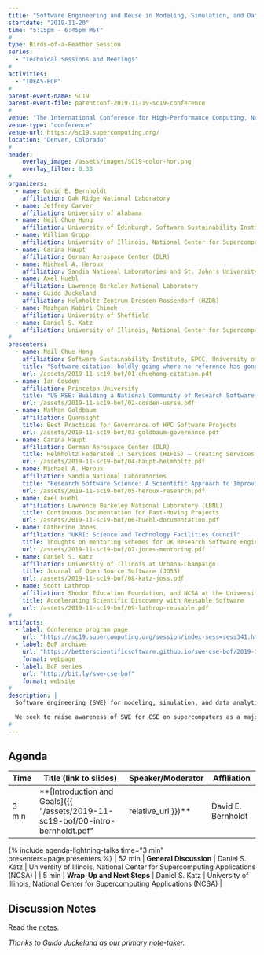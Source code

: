 ```yaml
---
title: "Software Engineering and Reuse in Modeling, Simulation, and Data Analytics for Science and Engineering"
startdate: "2019-11-20"
time: "5:15pm - 6:45pm MST"
#
type: Birds-of-a-Feather Session 
series: 
  - "Technical Sessions and Meetings"
#
activities:
  - "IDEAS-ECP"
#
parent-event-name: SC19
parent-event-file: parentconf-2019-11-19-sc19-conference
#
venue: "The International Conference for High-Performance Computing, Networking, Storage, and Analysis (SC19)"
venue-type: "conference"
venue-url: https://sc19.supercomputing.org/
location: "Denver, Colorado"
#
header:
    overlay_image: /assets/images/SC19-color-hor.png
    overlay_filter: 0.33
#
organizers:
  - name: David E. Bernholdt
    affiliation: Oak Ridge National Laboratory
  - name: Jeffrey Carver
    affiliation: University of Alabama
  - name: Neil Chue Hong
    affiliation: University of Edinburgh, Software Sustainability Institute
  - name: William Gropp
    affiliation: University of Illinois, National Center for Supercomputing Applications
  - name: Carina Haupt
    affiliation: German Aerospace Center (DLR)
  - name: Michael A. Heroux
    affiliation: Sandia National Laboratories and St. John's University
  - name: Axel Huebl
    affiliation: Lawrence Berkeley National Laboratory
  - name: Guido Juckeland
    affiliation: Helmholtz-Zentrum Dresden-Rossendorf (HZDR)
  - name: Mozhgan Kabiri Chimeh
    affiliation: University of Sheffield
  - name: Daniel S. Katz
    affiliation: University of Illinois, National Center for Supercomputing Applications
#
presenters:
  - name: Neil Chue Hong
    affiliation: Software Sustainability Institute, EPCC, University of Edinburgh
    title: "Software citation: boldly going where no reference has gone before"
    url: /assets/2019-11-sc19-bof/01-chuehong-citation.pdf
  - name: Ian Cosden
    affiliation: Princeton University
    title: "US-RSE: Building a National Community of Research Software Engineers"
    url: /assets/2019-11-sc19-bof/02-cosden-usrse.pdf
  - name: Nathan Goldbaum
    affiliation: Quansight
    title: Best Practices for Governance of HPC Software Projects
    url: /assets/2019-11-sc19-bof/03-goldbaum-governance.pdf
  - name: Carina Haupt
    affiliation: German Aerospace Center (DLR)
    title: Helmholtz Federated IT Services (HIFIS) – Creating Services together
    url: /assets/2019-11-sc19-bof/04-haupt-helmholtz.pdf
  - name: Michael A. Heroux
    affiliation: Sandia National Laboratories
    title: "Research Software Science: A Scientific Approach to Improving the Development and Use of Research Software"
    url: /assets/2019-11-sc19-bof/05-heroux-research.pdf
  - name: Axel Huebl
    affiliation: Lawrence Berkeley National Laboratory (LBNL)
    title: Continuous Documentation for Fast-Moving Projects
    url: /assets/2019-11-sc19-bof/06-huebl-documentation.pdf
  - name: Catherine Jones
    affiliation: "UKRI: Science and Technology Facilities Council"
    title: Thoughts on mentoring schemes for UK Research Software Engineers
    url: /assets/2019-11-sc19-bof/07-jones-mentoring.pdf
  - name: Daniel S. Katz
    affiliation: University of Illinois at Urbana-Champaign
    title: Journal of Open Source Software (JOSS)
    url: /assets/2019-11-sc19-bof/08-katz-joss.pdf
  - name: Scott Lathrop
    affiliation: Shodor Education Foundation, and NCSA at the University of Illinois
    title: Accelerating Scientific Discovery with Reusable Software
    url: /assets/2019-11-sc19-bof/09-lathrop-reusable.pdf
#
artifacts:
  - label: Conference program page
    url: "https://sc19.supercomputing.org/session/index-sess=sess341.html"
  - label: BoF archive
    url: "https://betterscientificsoftware.github.io/swe-cse-bof/2019-11-sc19-bof"
    format: webpage
  - label: BoF series
    url: "http://bit.ly/swe-cse-bof"
    format: website
#
description: |
  Software engineering (SWE) for modeling, simulation, and data analytics for computational science and engineering (CSE) is challenging, with ever-more sophisticated, higher fidelity simulation of ever-larger, more complex problems involving larger data volumes,more domains, and more researchers. Targeting both commodity and custom high-end computers multiplies these challenges. We invest significantly in creating these codes, but rarely talk about that experience; we just focus on the results.

  We seek to raise awareness of SWE for CSE on supercomputers as a major challenge, and develop an international "community of practice" to continue these important discussions outside of workshops and other "traditional" venues.
#
---
```

## Agenda

| Time | Title (link to slides) | Speaker/Moderator | Affiliation |
| -----|------------------------|-------------------|-------------|
| 3 min | **[Introduction and Goals]({{ "/assets/2019-11-sc19-bof/00-intro-bernholdt.pdf" | relative_url }})** | David E. Bernholdt | Oak Ridge National Laboratory
{% include agenda-lightning-talks time="3 min" presenters=page.presenters %}
| 52 min | **General Discussion** | Daniel S. Katz | University of Illinois, National Center for Supercomputing Applications (NCSA) |
| 5 min | **Wrap-Up and Next Steps** | Daniel S. Katz | University of Illinois, National Center for Supercomputing Applications (NCSA) |

## Discussion Notes

Read the [notes](bof-notes).

*Thanks to Guido Juckeland as our primary note-taker.*
